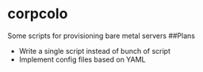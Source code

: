 # corpcolo
Some  scripts for provisioning bare metal servers 
##Plans
* Write a single script instead of bunch of script
* Implement config files based on YAML
